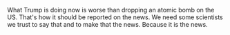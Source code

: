 What Trump is doing now is worse than dropping an atomic bomb on the US. That's how it should be reported on the news. We need some scientists we trust to say that and to make that the news. Because it is the news.
